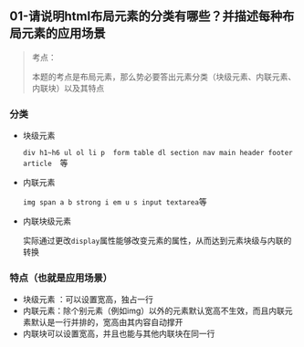 ## 01-请说明html布局元素的分类有哪些？并描述每种布局元素的应用场景

> 考点：
>
> 本题的考点是布局元素，那么势必要答出元素分类（块级元素、内联元素、内联块）以及其特点

### 分类

- 块级元素

  `div h1~h6 ul ol li p  form table dl section nav main header footer article  `等

- 内联元素

  `img span a b strong i em u s input textarea`等

- 内联块级元素

  实际通过更改`display`属性能够改变元素的属性，从而达到元素块级与内联的转换

### 特点（也就是应用场景）

- 块级元素 ：可以设置宽高，独占一行
- 内联元素：除个别元素（例如img）以外的元素默认宽高不生效，而且内联元素默认是一行并排的，宽高由其内容自动撑开
- 内联块可以设置宽高，并且也能与其他内联块在同一行

